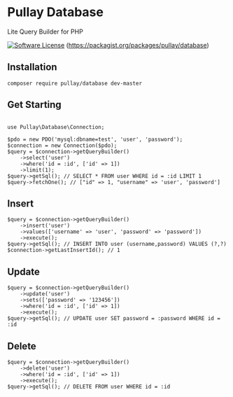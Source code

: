 Pullay Database
===============

Lite Query Builder for PHP

[![Software License](https://img.shields.io/badge/license-MIT-brightgreen.svg)](LICENSE)
(https://packagist.org/packages/pullay/database)

## Installation

```
composer require pullay/database dev-master
```

## Get Starting

```

use Pullay\Database\Connection;

$pdo = new PDO('mysql:dbname=test', 'user', 'password');
$connection = new Connection($pdo);
$query = $connection->getQueryBuilder()
    ->select('user')
    ->where('id = :id', ['id' => 1])
    ->limit(1);
$query->getSql(); // SELECT * FROM user WHERE id = :id LIMIT 1
$query->fetchOne(); // ["id" => 1, "username" => 'user', 'password']
```

## Insert

```
$query = $connection->getQueryBuilder()
    ->insert('user')
    ->values(['username' => 'user', 'password' => 'password'])
    ->execute();
$query->getSql(); // INSERT INTO user (username,password) VALUES (?,?)
$connection->getLastInsertId(); // 1
```

## Update

```
$query = $connection->getQueryBuilder()
    ->update('user')
    ->sets(['password' => '123456'])
    ->where('id = :id', ['id' => 1])
    ->execute();
$query->getSql(); // UPDATE user SET password = :password WHERE id = :id
```

## Delete

```
$query = $connection->getQueryBuilder()
    ->delete('user')
    ->where('id = :id', ['id' => 1])
    ->execute();
$query->getSql(); // DELETE FROM user WHERE id = :id
```
